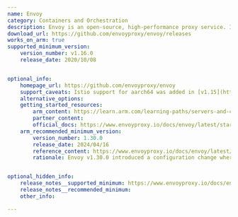 ```yaml
---
name: Envoy
category: Containers and Orchestration
description: Envoy is an open-source, high-performance proxy service. It is designed to be a scalable, flexible, and low-latency service proxy, particularly well-suited for microservice architectures and containerized applications.
download_url: https://github.com/envoyproxy/envoy/releases
works_on_arm: true
supported_minimum_version:
    version_number: v1.16.0
    release_date: 2020/10/08


optional_info:
    homepage_url: https://github.com/envoyproxy/envoy
    support_caveats: Istio support for aarch64 was added in [v1.15](https://istio.io/latest/news/releases/1.15.x/announcing-1.15/change-notes/) (Aug-31-2022). Istio and Envoy are often used together.
    alternative_options:
    getting_started_resources:
        arm_content: https://learn.arm.com/learning-paths/servers-and-cloud-computing/envoy/
        partner_content:
        official_docs: https://www.envoyproxy.io/docs/envoy/latest/start/install#install-envoy-on-ubuntu
    arm_recommended_minimum_version:
        version_number: 1.30.0
        release_date: 2024/04/16
        reference_content: https://www.envoyproxy.io/docs/envoy/latest/version_history/v1.30/v1.30.0
        rationale: Envoy v1.30.0 introduced a configuration change where the envoy.restart_features.use_fast_protobuf_hash feature was enabled by default. This adjustment is expected to enhance the performance of hash operations by 2x to 10x and reduce configuration update times by 10-25%. While these improvements are general and not exclusive to any specific architecture, they may positively impact performance on Arm-based systems.


optional_hidden_info:
    release_notes__supported_minimum: https://www.envoyproxy.io/docs/envoy/v1.16.0/version_history/current#new-features
    release_notes__recommended_minimum:
    other_info: 

---
```

